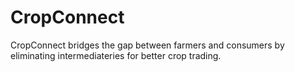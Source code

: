 # CropConnect
CropConnect bridges the gap between farmers and consumers by eliminating intermediateries for better crop trading.
